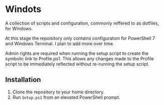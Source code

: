 # Windots
A collection of scripts and configuration, commonly reffered to as dotfiles, for Windows.

At this stage the repoisitory only contains configuration for PowerShell 7 and Windows Terminal. I plan to add more over time.

Admin rights are required when running the setup script to create the symbolic link to Profile.ps1. This allows any changes made to the Profile script to be immediately reflected without re-running the setup script.

## Installation
1. Clone the repository to your home directory.
2. Run `Setup.ps1` from an elevated PowerShell prompt. 
